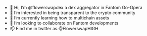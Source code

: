 - 👋 Hi, I’m @flowerswapdex a dex aggregator in Fantom Go-Opera
- 👀 I’m interested in being transparent to the crypto community
- 🌱 I’m currently learning how to multichain assets
- 💞️ I’m looking to collaborate on Fantom developments
- 📫 Find me in twitter as @FlowerswapHIGH

<!---
flowerswapdex/flowerswapdex is a ✨ special ✨ repository because its `README.md` (this file) appears on your GitHub profile.
You can click the Preview link to take a look at your changes.
--->
